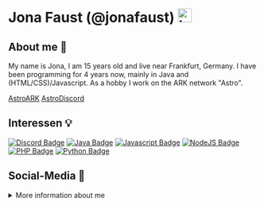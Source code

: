 # Jona Faust (@jonafaust) <img src="https://user-images.githubusercontent.com/1303154/88677602-1635ba80-d120-11ea-84d8-d263ba5fc3c0.gif" width="28px" alt="hi">

## About me 📜
My name is Jona, I am 15 years old and live near Frankfurt, Germany. I have been programming for 4 years now, mainly in Java and (HTML/CSS)/Javascript.
As a hobby I work on the ARK network "Astro".



[AstroARK](https://astro-pvp.com)
[AstroDiscord](https://discord.gg/astroark)


## Interessen 💡
[![Discord Badge](https://img.shields.io/badge/-Discord-7289d9?style=for-the-badge&labelColor=black&logo=discord&logoColor=7289d9)](#)
[![Java Badge](https://img.shields.io/badge/-Java-5382a1?style=for-the-badge&labelColor=black&logo=java&logoColor=5382a1)](#)
[![Javascript Badge](https://img.shields.io/badge/-Javascript-F0DB4F?style=for-the-badge&labelColor=black&logo=javascript&logoColor=F0DB4F)](#)
[![NodeJS Badge](https://img.shields.io/badge/-Nodejs-3C873A?style=for-the-badge&labelColor=black&logo=node.js&logoColor=3C873A)](#)
[![PHP Badge](https://img.shields.io/badge/-PHP-8993be?style=for-the-badge&labelColor=black&logo=php&logoColor=8993be)](#)
[![Python Badge](https://img.shields.io/badge/-Python-FFD43B?style=for-the-badge&labelColor=black&logo=python&logoColor=4B8BBE)](#)

## Social-Media 📱


<details>
  
  <summary>
    More information about me
  </summary>
  
  #### GitHub Statistiken
  ![Jona Faust GitHub Stats](https://github-readme-stats.vercel.app/api?username=jonafaust&count_private=true&theme=tokyonight&hide=contribs,prs)
  
</details>
